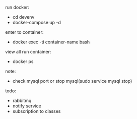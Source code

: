 run docker:
- cd devenv
- docker-compose up -d

enter to container:
- docker exec -ti container-name bash

view all run container:
- docker ps

note:
- check mysql port or stop mysql(sudo service mysql stop)

todo:
- rabbitmq
- notify service
- subscription to classes
